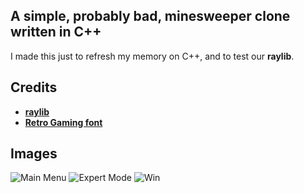 ## A simple, probably bad, minesweeper clone written in C++
I made this just to refresh my memory on C++, and to test our **raylib**.

## Credits
- **[raylib](https://www.raylib.com/index.html)**
- **[Retro Gaming font](https://www.dafont.com/retro-gaming.font)**

## Images
![Main Menu](https://i.imgur.com/HpbPtTf.png)
![Expert Mode](https://i.imgur.com/zvvRkkz.png)
![Win](https://i.imgur.com/dwigG4K.png)